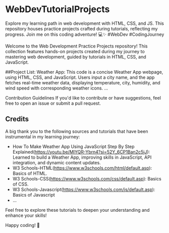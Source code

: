 # WebDevTutorialProjects
Explore my learning path in web development with HTML, CSS, and JS. This repository houses practice projects crafted during tutorials, reflecting my progress. Join me on this coding adventure! 💻✨ #WebDev #CodingJourney

Welcome to the Web Development Practice Projects repository! This collection features hands-on projects created during my journey to mastering web development, guided by tutorials in HTML, CSS, and JavaScript.

##Project List:
Weather App: This code is a concise Weather App webpage, using HTML, CSS, and JavaScript. Users input a city name, and the app fetches real-time weather data, displaying temperature, city, humidity, and wind speed with corresponding weather icons.
...

Contribution Guidelines
If you'd like to contribute or have suggestions, feel free to open an issue or submit a pull request.

## Credits

A big thank you to the following sources and tutorials that have been instrumental in my learning journey:

- How To Make Weather App Using JavaScript Step By Step Explained(https://youtu.be/MIYQR-Ybrn4?si=52Y_6CP1Ban2c5jJ):  Learned to build a Weather App, improving skills in JavaScript, API integration, and dynamic content updates.
- W3 Schools-HTML(https://www.w3schools.com/html/default.asp): Basics of HTML.
- W3 Schools-CSS(https://www.w3schools.com/css/default.asp): Basics of CSS.
- W3 Schools-Javascript(https://www.w3schools.com/js/default.asp): Basics of Javascript
- ...

Feel free to explore these tutorials to deepen your understanding and enhance your skills!


Happy coding! 🚀
